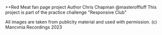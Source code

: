++Red Meat fan page project
Author Chris Chapman @masteroffluff
This project is part of the practice challenge "Responsive Club"

All images are taken from publicity material and used with permission. (c) Mancvnia Recordings 2023
